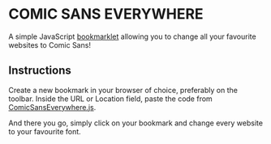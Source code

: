 # COMIC SANS EVERYWHERE
A simple JavaScript [bookmarklet](http://en.wikipedia.org/wiki/Bookmarklet) allowing you to change all your favourite websites to Comic Sans!

## Instructions
Create a new bookmark in your browser of choice, preferably on the toolbar.  Inside the URL or Location field, paste the code from [ComicSansEverywhere.js](/kyranjamie/ComicSansEverywhere/blob/master/ComicSansEverywhere.js).

And there you go, simply click on your bookmark and change every website to your favourite font.